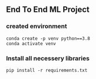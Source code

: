 ## End To End ML Project

### created environment

```
conda create -p venv python==3.8
conda activate venv
```

### Install all necessery libraries

```
pip install -r requirements.txt
```